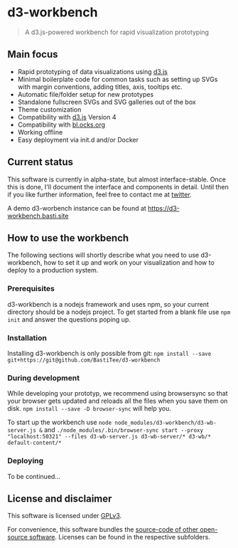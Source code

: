 # d3-workbench

> A d3.js-powered workbench for rapid visualization prototyping

## Main focus

- Rapid prototyping of data visualizations using [d3.js](https://d3js.org)
- Minimal boilerplate code for common tasks such as setting up SVGs with margin conventions, adding titles, axis, tooltips etc.
- Automatic file/folder setup for new prototypes
- Standalone fullscreen SVGs and SVG galleries out of the box
- Theme customization
- Compatibility with [d3.js](https://d3js.org) Version 4
- Compatibility with [bl.ocks.org](https://bl.ocks.org)
- Working offline
- Easy deployment via init.d and/or Docker

## Current status

This software is currently in alpha-state, but almost interface-stable. Once this is done, I'll document the interface and components in detail. Until then if you like further information, feel free to contact me at [twitter](https://twitter.com/basti_tee).

A demo d3-worbench instance can be found at <https://d3-workbench.basti.site>

## How to use the workbench

The following sections will shortly describe what you need to use d3-workbench, how to set it up and work on your visualization and how to deploy to a production system.

### Prerequisites

d3-workbench is a nodejs framework and uses npm, so your current directory should be a nodejs project. To get started from a blank file use `npm init` and answer the questions poping up.

### Installation

Installing d3-workbench is only possible from git: `npm install --save git+https://git@github.com/BastiTee/d3-workbench`

### During development

While developing your prototyp, we recommend using browsersync so that your browser gets updated and reloads all the files when you save them on disk. `npm install --save -D browser-sync` will help you.

To start up the workbench use `node node_modules/d3-workbench/d3-wb-server.js &` and `./node_modules/.bin/browser-sync start --proxy "localhost:50321" --files d3-wb-server.js d3-wb-server/* d3-wb/* default-content/*`

### Deploying

To be continued...


## License and disclaimer

This software is licensed under [GPLv3](https://github.com/BastiTee/d3-workbench/blob/master/LICENSE).

For convenience, this software bundles the [source-code of other open-source software](https://github.com/BastiTee/d3-workbench/tree/master/d3-wb/libs). Licenses can be found in the respective subfolders.
